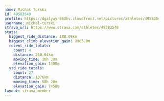 ```yaml
---
name: Michał Turski
id: 49583540
profile: https://dgalywyr863hv.cloudfront.net/pictures/athletes/49583540/14729338/2/large.jpg
username: michal-turski
strava_url: https://www.strava.com/athletes/49583540
stats:
  biggest_ride_distance: 180.09km
  biggest_climb_elevation_gain: 8965.8m
  recent_ride_totals:
    count: 4
    distance: 250.04km
    moving_time: 10h 30m
    elevation_gain: 1400m
  ytd_ride_totals:
    count: 27
    distance: 1376km
    moving_time: 58h 20m
    elevation_gain: 7458m
layout: strava_member
--- 
```


